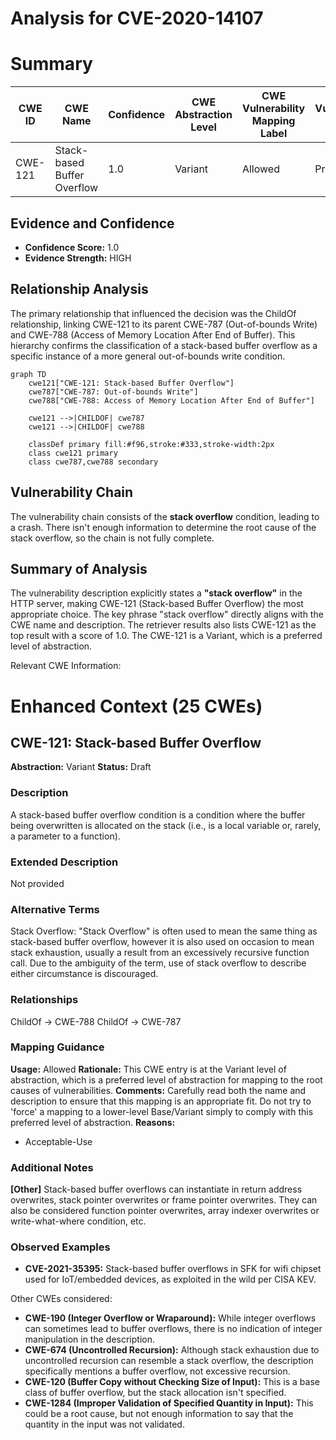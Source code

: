 # Analysis for CVE-2020-14107

# Summary
| CWE ID | CWE Name | Confidence | CWE Abstraction Level | CWE Vulnerability Mapping Label | CWE-Vulnerability Mapping Notes |
|---|---|---|---|---|---|
| CWE-121 | Stack-based Buffer Overflow | 1.0 | Variant | Allowed | Primary CWE |

## Evidence and Confidence

*   **Confidence Score:** 1.0
*   **Evidence Strength:** HIGH

## Relationship Analysis
The primary relationship that influenced the decision was the ChildOf relationship, linking CWE-121 to its parent CWE-787 (Out-of-bounds Write) and CWE-788 (Access of Memory Location After End of Buffer). This hierarchy confirms the classification of a stack-based buffer overflow as a specific instance of a more general out-of-bounds write condition.

```mermaid
graph TD
    cwe121["CWE-121: Stack-based Buffer Overflow"]
    cwe787["CWE-787: Out-of-bounds Write"]
    cwe788["CWE-788: Access of Memory Location After End of Buffer"]
    
    cwe121 -->|CHILDOF| cwe787
    cwe121 -->|CHILDOF| cwe788

    classDef primary fill:#f96,stroke:#333,stroke-width:2px
    class cwe121 primary
    class cwe787,cwe788 secondary
```

## Vulnerability Chain
The vulnerability chain consists of the **stack overflow** condition, leading to a crash. There isn't enough information to determine the root cause of the stack overflow, so the chain is not fully complete.

## Summary of Analysis
The vulnerability description explicitly states a **"stack overflow"** in the HTTP server, making CWE-121 (Stack-based Buffer Overflow) the most appropriate choice. The key phrase "stack overflow" directly aligns with the CWE name and description.
The retriever results also lists CWE-121 as the top result with a score of 1.0. The CWE-121 is a Variant, which is a preferred level of abstraction.

Relevant CWE Information:

# Enhanced Context (25 CWEs)

## CWE-121: Stack-based Buffer Overflow
**Abstraction:** Variant
**Status:** Draft

### Description
A stack-based buffer overflow condition is a condition where the buffer being overwritten is allocated on the stack (i.e., is a local variable or, rarely, a parameter to a function).

### Extended Description
Not provided

### Alternative Terms
Stack Overflow: "Stack Overflow" is often used to mean the same thing as stack-based buffer overflow, however it is also used on occasion to mean stack exhaustion, usually a result from an excessively recursive function call. Due to the ambiguity of the term, use of stack overflow to describe either circumstance is discouraged.

### Relationships
ChildOf -> CWE-788
ChildOf -> CWE-787

### Mapping Guidance
**Usage:** Allowed
**Rationale:** This CWE entry is at the Variant level of abstraction, which is a preferred level of abstraction for mapping to the root causes of vulnerabilities.
**Comments:** Carefully read both the name and description to ensure that this mapping is an appropriate fit. Do not try to 'force' a mapping to a lower-level Base/Variant simply to comply with this preferred level of abstraction.
**Reasons:**
- Acceptable-Use

### Additional Notes
**[Other]** Stack-based buffer overflows can instantiate in return address overwrites, stack pointer overwrites or frame pointer overwrites. They can also be considered function pointer overwrites, array indexer overwrites or write-what-where condition, etc.

### Observed Examples
- **CVE-2021-35395:** Stack-based buffer overflows in SFK for wifi chipset used for IoT/embedded devices, as exploited in the wild per CISA KEV.

Other CWEs considered:

*   **CWE-190 (Integer Overflow or Wraparound):** While integer overflows can sometimes lead to buffer overflows, there is no indication of integer manipulation in the description.
*   **CWE-674 (Uncontrolled Recursion):** Although stack exhaustion due to uncontrolled recursion can resemble a stack overflow, the description specifically mentions a buffer overflow, not excessive recursion.
*   **CWE-120 (Buffer Copy without Checking Size of Input):** This is a base class of buffer overflow, but the stack allocation isn't specified.
*   **CWE-1284 (Improper Validation of Specified Quantity in Input):** This could be a root cause, but not enough information to say that the quantity in the input was not validated.
